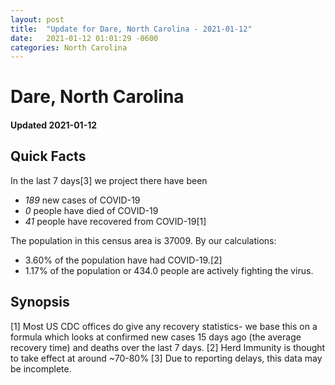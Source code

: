 ```yaml
---
layout: post
title:  "Update for Dare, North Carolina - 2021-01-12"
date:   2021-01-12 01:01:29 -0600
categories: North Carolina
---
```


# Dare, North Carolina
#### Updated 2021-01-12

## Quick Facts

In the last 7 days[3] we project there have been
- *189* new cases of COVID-19
- *0* people have died of COVID-19
- *41* people have recovered from COVID-19[1]

The population in this census area is 37009. By our calculations:
- 3.60% of the population have had COVID-19.[2]
- 1.17% of the population or 434.0 people are actively fighting the virus.

## Synopsis




[1] Most US CDC offices do give any recovery statistics- we base this on a formula which looks at confirmed new cases
15 days ago (the average recovery time) and deaths over the last 7 days.
[2] Herd Immunity is thought to take effect at around ~70-80%
[3] Due to reporting delays, this data may be incomplete. 
    